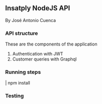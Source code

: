 ## Insatply NodeJS API

By José Antonio Cuenca

### API structure

These are the components of the application

1. Authentication with JWT
2. Customer queries with Graphql

### Running steps

| npm install

### Testing
